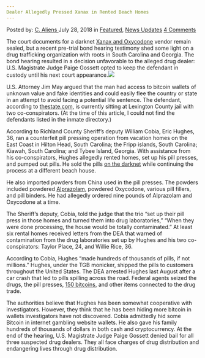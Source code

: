 ```yaml
---
Dealer Allegedly Pressed Xanax in Rented Beach Homes
---
```

<article class="post-listing post-26426 post type-post status-publish format-standard has-post-thumbnail hentry category-deepdot-news category-news-updates tag-allegedly tag-beach tag-dealer tag-homes tag-pressed tag-rented tag-xanax">
    <div class="post-inner">
    <p class="post-meta">
    <span>Posted by: <a href="https://www.deepdotweb.com/author/caliens/" title="">C. Aliens </a></span>
    <span>July 28, 2018</span>
    <span>in <a href="https://www.deepdotweb.com/category/deepdot-news/" rel="category tag">Featured</a>, <a href="https://www.deepdotweb.com/category/news-updates/" rel="category tag">News Updates</a></span>
    <span><a href="https://www.deepdotweb.com/2018/07/28/dealer-allegedly-pressed-xanax-in-rented-beach-homes/#comments">4 Comments</a></span>
    </p>
    <div class="clear"></div>
    <div class="entry">
    <p>The court documents for a darknet <a href="https://www.deepdotweb.com/tag/xanax/">Xanax and Oxycodone</a> vendor remain sealed, but a recent pre-trial bond hearing testimony shed some light on a drug trafficking organization with roots in South Carolina and Georgia. The bond hearing resulted in a decision unfavorable to the alleged drug dealer: U.S. Magistrate Judge Paige Gossett opted to keep the defendant in custody until his next court appearance.<img class="wp-image-26432 aligncenter" src="https://www.deepdotweb.com/wp-content/uploads/2018/07/word-image-67.jpeg" srcset="https://www.deepdotweb.com/wp-content/uploads/2018/07/word-image-67.jpeg 660w, https://www.deepdotweb.com/wp-content/uploads/2018/07/word-image-67-300x150.jpeg 300w" sizes="(max-width: 660px) 100vw, 660px" /></p>
    <p>U.S. Attorney Jim May argued that the man had access to bitcoin wallets of unknown value and fake identities and could easily flee the country or state in an attempt to avoid facing a potential life sentence. The defendant, according to <a href="http://amp.thestate.com/news/local/crime/article214751310.html">thestate.com</a>, is currently sitting at Lexington County jail with two co-conspirators. (At the time of this article, I could not find the defendants listed in the inmate directory.)</p>
    <p>According to Richland County Sheriff’s deputy William Cobia, Eric Hughes, 36, ran a counterfeit pill pressing operation from vacation homes on the East Coast in Hilton Head, South Carolina; the Fripp islands, South Carolina; Kiawah, South Carolina; and Tybee Island, Georgia. With assistance from his co-conspirators, Hughes allegedly rented homes, set up his pill presses, and pumped out pills. He sold the pills <a href="https://www.deepdotweb.com/tag/darknet/">on the darknet</a> while continuing the process at a different beach house.</p>
    <p>He also imported powders from China used in the pill presses. The powders included powdered <a href="https://www.deepdotweb.com/tag/xanax/">Alprazolam</a>, powdered Oxycodone, various pill fillers, and pill binders. He had allegedly ordered nine pounds of Alprazolam and Oxycodone at a time.</p>
    <p>The Sheriff’s deputy, Cobia, told the judge that the trio “set up their pill press in those homes and turned them into drug laboratories,” “When they were done processing, the house would be totally contaminated.” At least six rental homes received letters from the DEA that warned of contamination from the drug laboratories set up by Hughes and his two co-conspirators: Taylor Place, 24, and Willie Rice, 36.</p>
    <p>According to Cobia, Hughes “made hundreds of thousands of pills, if not millions.” Hughes, under the TGB monicker, shipped the pills to customers throughout the United States. The DEA arrested Hughes last August after a car crash that led to pills spilling across the road. Federal agents seized the drugs, the pill presses, <a href="https://www.deepdotweb.com/tag/bitcoin/">150 bitcoins</a>, and other items connected to the drug trade.</p>
    <p>The authorities believe that Hughes has been somewhat cooperative with investigators. However, they think that he has been hiding more bitcoin in wallets investigators have not discovered. Cobia admittedly hid some Bitcoin in internet gambling website wallets. He also gave his family hundreds of thousands of dollars in both cash and cryptocurrency. At the end of the hearing, U.S. Magistrate Judge Paige Gossett denied bail for all three suspected drug dealers. They all face charges of drug distribution and endangering lives through drug distribution.</p>
    </div>
    <span style="display:none"><a href="https://www.deepdotweb.com/tag/allegedly/" rel="tag">allegedly</a> <a href="https://www.deepdotweb.com/tag/beach/" rel="tag">beach</a> <a href="https://www.deepdotweb.com/tag/dealer/" rel="tag">dealer</a> <a href="https://www.deepdotweb.com/tag/homes/" rel="tag">homes</a> <a href="https://www.deepdotweb.com/tag/pressed/" rel="tag">pressed</a> <a href="https://www.deepdotweb.com/tag/rented/" rel="tag">rented</a> <a href="https://www.deepdotweb.com/tag/xanax/" rel="tag">xanax</a></span> <span style="display:none" class="updated">2018-07-28</span>
    <div style="display:none" class="vcard author" itemprop="author" itemscope itemtype="http://schema.org/Person"><strong class="fn" itemprop="name"><a href="https://www.deepdotweb.com/author/caliens/" title="Posts by C. Aliens" rel="author">C. Aliens</a></strong></div>
    </div>
</article>

